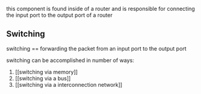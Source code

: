 this component is found inside of a router and is responsible for connecting the input port to the output port of a router

## Switching

switching == forwarding the packet from an input port to the output port 

switching can be accomplished in number of ways:
1. [[switching via memory]]
2. [[switching via a bus]]
3. [[switching via a interconnection network]]